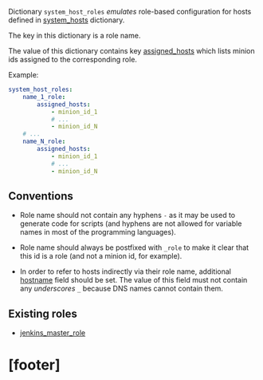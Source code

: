 
Dictionary `system_host_roles` _emulates_ role-based configuration for hosts
defined in [system_hosts][1] dictionary.

The key in this dictionary is a role name.

The value of this dictionary contains key [assigned_hosts][2]
which lists minion ids assigned to the corresponding role.

Example:

```yaml
system_host_roles:
    name_1_role:
        assigned_hosts:
            - minion_id_1
            # ...
            - minion_id_N
    # ...
    name_N_role:
        assigned_hosts:
            - minion_id_1
            # ...
            - minion_id_N
```

## Conventions ##

*   Role name should not contain any hyphens `-` as it may be used
    to generate code for scripts (and hyphens are not allowed for variable
    names in most of the programming languages).

*   Role name should always be postfixed with `_role` to make it clear
    that this id is a role (and not a minion id, for example).

*   In order to refer to hosts indirectly via their role name,
    additional [hostname][3] field should be set.
    The value of this field must not contain any _underscores_ `_`
    because DNS names cannot contain them.

## Existing roles ##

* [jenkins_master_role](docs/pillars/common/system_host_roles/jenkins_master_role/readme.md)

# [footer] #

[1]: docs/pillars/common/system_hosts/readme.md
[2]: docs/pillars/common/system_host_roles/_id/assigned_hosts/readme.md
[3]: docs/pillars/common/system_host_roles/_id/hostname/readme.md

